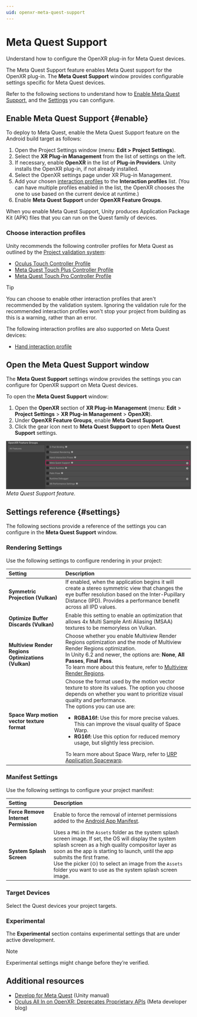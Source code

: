 ```yaml
---
uid: openxr-meta-quest-support
---
```

# Meta Quest Support

Understand how to configure the OpenXR plug-in for Meta Quest devices.

The Meta Quest Support feature enables Meta Quest support for the OpenXR plug-in. The **Meta Quest Support** window provides configurable settings specific for Meta Quest devices.

Refer to the following sections to understand how to [Enable Meta Quest Support](#Enable-support), and the [Settings](#settings) you can configure.

## Enable Meta Quest Support {#enable}

To deploy to Meta Quest, enable the Meta Quest Support feature on the Android build target as follows:

1. Open the Project Settings window (menu: **Edit > Project Settings**).
2. Select the **XR Plug-in Management** from the list of settings on the left.
3. If necessary, enable **OpenXR** in the list of **Plug-in Providers**. Unity installs the OpenXR plug-in, if not already installed.
4. Select the OpenXR settings page under XR Plug-in Management.
5. Add your chosen [interaction profiles](#choose-interaction-profiles) to the **Interaction profiles** list. (You can have multiple profiles enabled in the list, the OpenXR chooses the one to use based on the current device at runtime.)
6. Enable **Meta Quest Support** under **OpenXR Feature Groups**.

When you enable Meta Quest Support, Unity produces Application Package Kit (APK) files that you can run on the Quest family of devices.

### Choose interaction profiles

Unity recommends the following controller profiles for Meta Quest as outlined by the [Project validation system](xref:openxr-project-validation):

* [Oculus Touch Controller Profile](xref:openxr-oculus-touch-controller-profile)
* [Meta Quest Touch Plus Controller Profile](xref:openxr-meta-quest-plus-touch-controller-profile)
* [Meta Quest Touch Pro Controller Profile](xref:openxr-meta-quest-pro-touch-controller-profile)

> [!TIP]
> You can choose to enable other interaction profiles that aren't recommended by the validation system. Ignoring the validation rule for the recommended interaction profiles won't stop your project from building as this is a warning, rather than an error.

The following interaction profiles are also supported on Meta Quest devices:

* [Hand interaction profile](xref:openxr-hand-interaction-profile)

## Open the Meta Quest Support window

The **Meta Quest Support** settings window provides the settings you can configure for OpenXR support on Meta Quest devices.

To open the **Meta Quest Support** window:

1. Open the **OpenXR** section of **XR Plug-in Management** (menu: **Edit** > **Project Settings** > **XR Plug-in Management** > **OpenXR**).
2. Under **OpenXR Feature Groups**, enable **Meta Quest Support**.
3. Click the gear icon next to **Meta Quest Support** to open **Meta Quest Support** settings.

![Meta Quest Support in the OpenXR settings.](../images/meta-quest-support.png)<br/>*Meta Quest Support feature.*

## Settings reference {#settings}

The following sections provide a reference of the settings you can configure in the **Meta Quest Support** window.

### Rendering Settings

Use the following settings to configure rendering in your project:

| **Setting** | **Description** |
| :---------- | :-------------- |
| **Symmetric Projection (Vulkan)** | If enabled, when the application begins it will create a stereo symmetric view that changes the eye buffer resolution based on the Inter-Pupillary Distance (IPD). Provides a performance benefit across all IPD values. |
| **Optimize Buffer Discards (Vulkan)** | Enable this setting to enable an optimization that allows 4x Multi Sample Anti Aliasing (MSAA) textures to be memoryless on Vulkan. |
| **Multiview Render Regions Optimizations (Vulkan)** | Choose whether you enable Multiview Render Regions optimization and the mode of Multiview Render Regions optimization.<br>In Unity 6.2 and newer, the options are: **None**, **All Passes**, **Final Pass**.<br>To learn more about this feature, refer to [Multiview Render Regions](xref:openxr-multiview-render-regions). |
| **Space Warp motion vector texture format** | Choose the format used by the motion vector texture to store its values. The option you choose depends on whether you want to prioritize visual quality and performance. <br>The options you can use are:<ul><li><strong> RGBA16f: </strong> Use this for more precise values. This can improve the visual quality of Space Warp.</li><li><strong>RG16f: </strong>Use this option for reduced memory usage, but slightly less precision.</li></ul>To learn more about Space Warp, refer to [URP Application Spacewarp](xref:um-xr-application-spacewarp). |

### Manifest Settings

Use the following settings to configure your project manifest:

| **Setting** | **Description** |
| :---------- | :-------------- |
| **Force Remove Internet Permission** | Enable to force the removal of internet permissions added to the [Android App Manifest](xref:um-android-manifest). |
| **System Splash Screen** | Uses a `PNG` in the `Assets` folder as the system splash screen image. If set, the OS will display the system splash screen as a high quality compositor layer as soon as the app is starting to launch, until the app submits the first frame.<br>Use the picker (&#8857;) to select an image from the `Assets` folder you want to use as the system splash screen image. |

### Target Devices

Select the Quest devices your project targets.

### Experimental

The **Experimental** section contains experimental settings that are under active development.

> [!NOTE]
> Experimental settings might change before they’re verified.

## Additional resources

* [Develop for Meta Quest](xref:um-xr-meta-quest-develop) (Unity manual)
* [Oculus All In on OpenXR: Deprecates Proprietary APIs](https://developer.oculus.com/blog/oculus-all-in-on-openxr-deprecates-proprietary-apis) (Meta developer blog)
